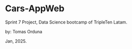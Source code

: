 # Cars-AppWeb
Sprint 7 Project, Data Science bootcamp of TripleTen Latam.

by: Tomas Orduna

Jan, 2025.
